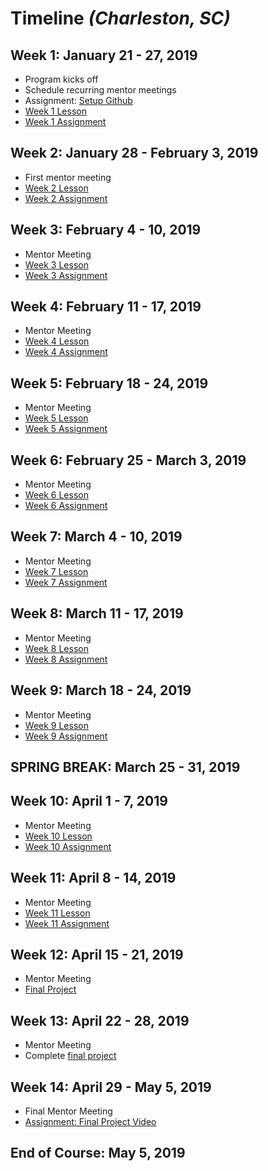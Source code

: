 # Timeline _(Charleston, SC)_

## Week 1: January 21 - 27, 2019
* Program kicks off
* Schedule recurring mentor meetings
* Assignment: [Setup Github](https://github.com/apprentice-code/curriculum/blob/master/assignments/week-0.md)
* [Week 1 Lesson](https://github.com/apprentice-code/curriculum/blob/master/lessons/week-1.md)
* [Week 1 Assignment](https://github.com/apprentice-code/curriculum/blob/master/lessons/week-1.md)

## Week 2: January 28 - February 3, 2019
* First mentor meeting
* [Week 2 Lesson](https://github.com/apprentice-code/curriculum/blob/master/lessons/week-2.md)
* [Week 2 Assignment](https://github.com/apprentice-code/curriculum/blob/master/lessons/week-2.md)

## Week 3: February 4 - 10, 2019
* Mentor Meeting
* [Week 3 Lesson](https://github.com/apprentice-code/curriculum/blob/master/lessons/week-3.md)
* [Week 3 Assignment](https://github.com/apprentice-code/curriculum/blob/master/lessons/week-3.md)

## Week 4: February 11 - 17, 2019
* Mentor Meeting
* [Week 4 Lesson](https://github.com/apprentice-code/curriculum/blob/master/lessons/week-4.md)
* [Week 4 Assignment](https://github.com/apprentice-code/curriculum/blob/master/lessons/week-4.md)

## Week 5: February 18 - 24, 2019
* Mentor Meeting
* [Week 5 Lesson](https://github.com/apprentice-code/curriculum/blob/master/lessons/week-5.md)
* [Week 5 Assignment](https://github.com/apprentice-code/curriculum/blob/master/lessons/week-5.md)

## Week 6: February 25 - March 3, 2019
* Mentor Meeting
* [Week 6 Lesson](https://github.com/apprentice-code/curriculum/blob/master/lessons/week-6.md)
* [Week 6 Assignment](https://github.com/apprentice-code/curriculum/blob/master/lessons/week-6.md)


## Week 7: March 4 - 10, 2019
* Mentor Meeting
* [Week 7 Lesson](https://github.com/apprentice-code/curriculum/blob/master/lessons/week-7.md)
* [Week 7 Assignment](https://github.com/apprentice-code/curriculum/blob/master/lessons/week-7.md)

## Week 8: March 11 - 17, 2019
* Mentor Meeting
* [Week 8 Lesson](https://github.com/apprentice-code/curriculum/blob/master/lessons/week-8.md)
* [Week 8 Assignment](https://github.com/apprentice-code/curriculum/blob/master/lessons/week-8.md)

## Week 9: March 18 - 24, 2019
* Mentor Meeting
* [Week 9 Lesson](https://github.com/apprentice-code/curriculum/blob/master/lessons/week-9.md)
* [Week 9 Assignment](https://github.com/apprentice-code/curriculum/blob/master/lessons/week-9.md)

## SPRING BREAK: March 25 - 31, 2019

## Week 10: April 1 - 7, 2019
* Mentor Meeting
* [Week 10 Lesson](https://github.com/apprentice-code/curriculum/blob/master/lessons/week-10.md)
* [Week 10 Assignment](https://github.com/apprentice-code/curriculum/blob/master/lessons/week-10.md)

## Week 11: April 8 - 14, 2019
* Mentor Meeting
* [Week 11 Lesson](https://github.com/apprentice-code/curriculum/blob/master/lessons/week-11.md)
* [Week 11 Assignment](https://github.com/apprentice-code/curriculum/blob/master/lessons/week-11.md)

## Week 12: April 15 - 21, 2019
* Mentor Meeting
* [Final Project](https://github.com/apprentice-code/curriculum/tree/master/final) 

## Week 13: April 22 - 28, 2019
* Mentor Meeting
* Complete [final project](https://github.com/apprentice-code/curriculum/tree/master/final) 

## Week 14: April 29 - May 5, 2019
* Final Mentor Meeting
* [Assignment: Final Project Video](https://github.com/apprentice-code/curriculum/blob/master/assignments/week-14.md) 

## End of Course: May 5, 2019
